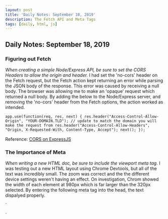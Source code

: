 ```yaml
---
layout: post
title: 'Daily Notes: September 18, 2019'
description: The Fetch API and Meta Tags
tags: [daily, html, js]
---
```


## Daily Notes: September 18, 2019

### Figuring out Fetch

_When creating a simple Node/Express API, be sure to set the CORS Headers to allow the origin and header._ I had set the 'no-cors' header on the Fetch request, but the Fetch action kept returning an error while parsing the JSON body of the response. This error was caused by receiving a null body. The browser was allowing me to make an 'opaque' request which returned a null body. By adding the below to the Node/Express server, and removing the 'no-cors' header from the Fetch options, the action worked as intended.

`app.use(function(req, res, next) { res.header("Access-Control-Allow-Origin", "YOUR-DOMAIN.TLD"); // update to match the domain you will make the request from res.header("Access-Control-Allow-Headers", "Origin, X-Requested-With, Content-Type, Accept"); next(); });`

Reference: [CORS on ExpressJS](https://enable-cors.org/server_expressjs.html)

### The Importance of Meta

_When writing a new HTML doc, be sure to include the viewport meta tag._ I was testing out a new HTML layout using Chrome Devtools, but all of the text was incredibly small. The zoom was correct and the the different device settings weren't having an effect. On investigation, Chrom showed the width of each element at 980px which is far larger than the 320px selected. By entering the following meta tag into the head, the text dispalyed properly.

`

<meta name="viewport" content="width=device-width, initial-scale=1.0">
`
